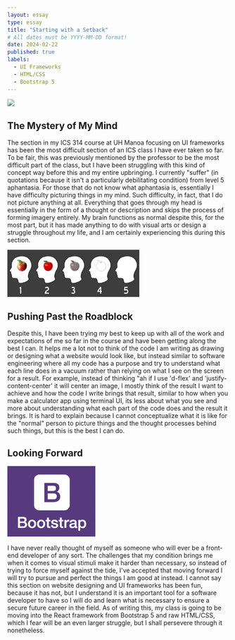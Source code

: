 ```yaml
---
layout: essay
type: essay
title: "Starting with a Setback"
# All dates must be YYYY-MM-DD format!
date: 2024-02-22
published: true
labels:
  - UI Frameworks
  - HTML/CSS
  - Bootstrap 5
---
```


<img width="300px" src="../img/starting-with-a-setback/webdesign.png">

## The Mystery of My Mind

The section in my ICS 314 course at UH Manoa focusing on UI frameworks has been the most difficult section of an ICS class I have ever taken so far. To be fair, this was previously mentioned by the professor to be the most difficult part of the class, but I have been struggling with this kind of concept way before this and my entire upbringing. I currently "suffer" (in quotations because it isn't a particularly debilitating condition) from level 5 aphantasia. For those that do not know what aphantasia is, essentially I have difficulty picturing things in my mind. Such difficulty, in fact, that I do not picture anything at all. Everything that goes through my head is essentially in the form of a thought or description and skips the process of forming imagery entirely. My brain functions as normal despite this, for the most part, but it has made anything to do with visual arts or design a struggle throughout my life, and I am certainly experiencing this during this section.

<img width="300px" src="../img/starting-with-a-setback/aphantasia.png">

## Pushing Past the Roadblock

Despite this, I have been trying my best to keep up with all of the work and expectations of me so far in the course and have been getting along the best I can. It helps me a lot not to think of the code I am writing as drawing or designing what a website would look like, but instead similar to software engineering where all my code has a purpose and try to understand what each line does in a vacuum rather than relying on what I see on the screen for a result. For example, instead of thinking "ah if I use 'd-flex' and 'justify-content-center' it will center an image, I mostly think of the result I want to achieve and how the code I write brings that result, similar to how when you make a calculator app using terminal UI, its less about what you see and more about understanding what each part of the code does and the result it brings. It is hard to explain because I cannot conceptualize what it is like for the "normal" person to picture things and the thought processes behind such things, but this is the best I can do.

## Looking Forward

<img width="200px" src="../img/starting-with-a-setback/boostrap.png">

I have never really thought of myself as someone who will ever be a front-end developer of any sort. The challenges that my condition brings me when it comes to visual stimuli make it harder than necessary, so instead of trying to force myself against the tide, I've accepted that moving forward I will try to pursue and perfect the things I am good at instead. I cannot say this section on website designing and UI frameworks has been fun, because it has not, but I understand it is an important tool for a software developer to have so I will do and learn what is necessary to ensure a secure future career in the field. As of writing this, my class is going to be moving into the React framework from Bootstrap 5 and raw HTML/CSS, which I fear will be an even larger struggle, but I shall persevere through it nonetheless.
